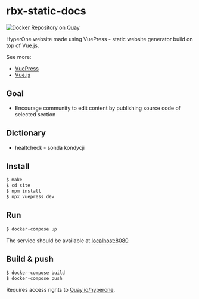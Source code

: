 # rbx-static-docs

[![Docker Repository on Quay](https://quay.io/repository/hyperone/rbx-static-docs/status "Docker Repository on Quay")](https://quay.io/repository/hyperone/rbx-static-docs)

HyperOne website made using VuePress - static website generator build on top of Vue.js.

See more:

* [VuePress](https://vuepress.vuejs.org/)
* [Vue.js](http://vuejs.org/)

## Goal

* Encourage community to edit content by publishing source code of selected section

## Dictionary

* healtcheck - sonda kondycji

## Install

```bash
$ make
$ cd site
$ npm install
$ npx vuepress dev
```

## Run

```bash
$ docker-compose up
```

The service should be available at [localhost:8080](http://localhost:8080/)

## Build & push

```bash
$ docker-compose build
$ docker-compose push
```

Requires access rights to [Quay.io/hyperone](https://quay.io/repository/hyperone).
